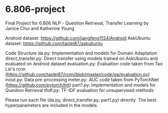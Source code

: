 # 6.806-project
Final Project for 6.806 NLP - Question Retrieval, Transfer Learning
by Janice Chui and Katherine Young

Android dataset: https://github.com/jiangfeng1124/Android
AskUbuntu dataset: https://github.com/taolei87/askubuntu

Code Structure
da.py: Implementation and models for Domain Adaptation
direct_transfer.py: Direct transfer using models trained on AskUbuntu and evaluated on Android dataset
evaluation.py: Evaluation code taken from Tao Lei's rcnn (https://github.com/taolei87/rcnn/blob/master/code/qa/evaluation.py)
inout.py: Data pre-processing
meter.py: AUC code taken from PyTorchNet (https://github.com/pytorch/tnt)
part1.py: Implementation and models for Question Retrieval
tfidf.py: TF-IDF evaluation for unsupervised methods

Please run each file (da.py, direct_transfer.py, part1.py) directly. The best hyperparameters are included in the models. 
